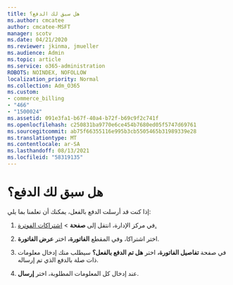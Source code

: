 ```yaml
---
title: هل سبق لك الدفع؟
ms.author: cmcatee
author: cmcatee-MSFT
manager: scotv
ms.date: 04/21/2020
ms.reviewer: jkinma, jmueller
ms.audience: Admin
ms.topic: article
ms.service: o365-administration
ROBOTS: NOINDEX, NOFOLLOW
localization_priority: Normal
ms.collection: Adm_O365
ms.custom:
- commerce_billing
- "466"
- "1500024"
ms.assetid: 091e3fa1-b67f-40a4-b72f-b69c9f2c741f
ms.openlocfilehash: c250831ba9770e6ce454b7680ed05f5747d69761
ms.sourcegitcommit: ab75f66355116e995b3cb5505465b31989339e28
ms.translationtype: MT
ms.contentlocale: ar-SA
ms.lasthandoff: 08/13/2021
ms.locfileid: "58319135"
---
```

# <a name="already-paid"></a>هل سبق لك الدفع؟

إذا كنت قد أرسلت الدفع بالفعل، يمكنك أن تعلمنا بما يلي:
  
1. في مركز الإدارة، انتقل إلى **صفحة** \> [اشتراكات الفوترة.](https://go.microsoft.com/fwlink/p/?linkid=842054)

2. اختر اشتراكا، وفي المقطع **الفاتورة،** اختر **عرض الفاتورة**.

3. في صفحة **تفاصيل الفاتورة،** اختر **هل تم الدفع بالفعل؟** سيطلب منك إدخال معلومات ذات صلة بالدفع الذي تم إرساله.

4. عند إدخال كل المعلومات المطلوبة، اختر **إرسال**.